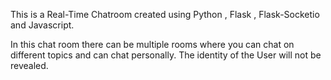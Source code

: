 This is a Real-Time Chatroom created using Python , Flask , Flask-Socketio and Javascript.

In this chat room there can be multiple rooms where you can chat on different topics and can chat personally.
The identity of the User will not be revealed.
